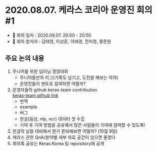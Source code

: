 # 2020.08.07. 케라스 코리아 운영진 회의 #1

*  📅 회의 일자 : 2020.08.07.  20:00 - 20:50
* 🤖 회의 참석자 : 김태영, 이상훈, 이태영, 전미정, 황준원

## 주요 논의 내용

1.  주니어를 위한 딥러닝 경영대회
	- 주니어들만의 리그(기록도 남기고, 도전을 해보는 의의)
	- 운영진들이 멘토로 참여하면 어떨까?
2. 운영자들의 github keras-team contribution  
[keras-team github link](https://github.com/keras-team)
	- 번역
	- example
	- 버그 
	- 한글(음성, nlp, ocr) 데이터 셋 수집
	- 기여 후 기여 방법을 공유해서 많은 사람들이 기여에 참여할 수 있도록!
3. 한글의 날을 대비해서 뭔가 준비해보면 어떨까? (10월 9일)
4. 케라스 관련 QnA/분야별 세부 자료 공간이 있으면 좋겠다
5. 회의록 공유는 Keras Korea 팀 repository에 공개
